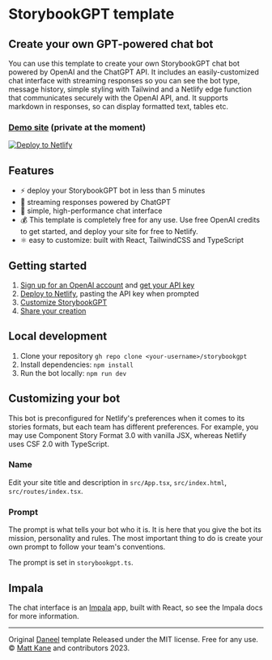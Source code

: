 # StorybookGPT template

## Create your own GPT-powered chat bot

You can use this template to create your own StorybookGPT chat bot powered by OpenAI and the
ChatGPT API. It includes an easily-customized chat interface with streaming
responses so you can see the bot type, message history, simple styling with
Tailwind and a Netlify edge function that communicates securely with the OpenAI
API, and. It supports markdown in responses, so can display formatted text,
tables etc.

### [Demo site](https://storybookgpt.netlify.app/) (private at the moment)

[![Deploy to Netlify](https://www.netlify.com/img/deploy/button.svg)](https://app.netlify.com/start/deploy?repository=https://github.com/kaelig/storybookgpt)

## Features

- :zap: deploy your StorybookGPT bot in less than 5 minutes
- :rocket: streaming responses powered by ChatGPT
- :100: simple, high-performance chat interface
- :moneybag: This template is completely free for any use. Use free OpenAI
  credits to get started, and deploy your site for free to Netlify.
- ⚛️ easy to customize: built with React, TailwindCSS and TypeScript

## Getting started

1. [Sign up for an OpenAI account](https://platform.openai.com/signup) and
   [get your API key](https://platform.openai.com/account/api-keys)
2. [Deploy to Netlify](https://app.netlify.com/start/deploy?repository=https://github.com/kaelig/storybookgpt),
   pasting the API key when prompted
3. [Customize StorybookGPT](#customizing-your-bot)
4. [Share your creation](https://github.com/kaelig/storybookgpt/discussions/categories/show-and-tell)

## Local development

1. Clone your repository `gh repo clone <your-username>/storybookgpt`
1. Install dependencies: `npm install`
1. Run the bot locally: `npm run dev`

## Customizing your bot

This bot is preconfigured for Netlify's preferences when it comes to its stories formats, but each team has different preferences. For example, you may use Component Story Format 3.0 with vanilla JSX, whereas Netlify uses CSF 2.0 with TypeScript.

### Name

Edit your site title and description in `src/App.tsx`, `src/index.html`, `src/routes/index.tsx`.

### Prompt

The prompt is what tells your bot who it is. It is here that you give the bot
its mission, personality and rules. The most important thing to do is create
your own prompt to follow your team's conventions.

The prompt is set in `storybookgpt.ts`.

## Impala

The chat interface is an
[Impala](https://github.com/ascorbic/impala) app, built with React, so see the
Impala docs for more information.

---

Original [Daneel](https://github.com/ascorbic/daneel) template Released under the MIT license. Free for any use. ©
[Matt Kane](https://github.com/ascorbic) and contributors 2023.
